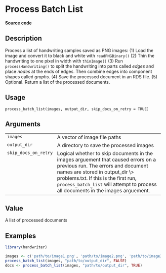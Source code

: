 

# Process Batch List

[**Source code**](https://github.com/CSAFE-ISU/handwriter/tree/176-automatic-documentation/R/#L)

## Description

Process a list of handwriting samples saved as PNG images: (1) Load the
image and convert it to black and white with
<code>readPNGBinary()</code> (2) Thin the handwriting to one pixel in
width with <code>thinImage()</code> (3) Run
<code>processHandwriting()</code> to split the handwriting into parts
called <em>edges</em> and place <em>nodes</em> at the ends of edges.
Then combine edges into component shapes called <em>graphs</em>. (4)
Save the processed document in an RDS file. (5) Optional. Return a list
of the processed documents.

## Usage

<pre><code class='language-R'>process_batch_list(images, output_dir, skip_docs_on_retry = TRUE)
</code></pre>

## Arguments

<table>
<tr>
<td style="white-space: nowrap; font-family: monospace; vertical-align: top">
<code id="images">images</code>
</td>
<td>
A vector of image file paths
</td>
</tr>
<tr>
<td style="white-space: nowrap; font-family: monospace; vertical-align: top">
<code id="output_dir">output_dir</code>
</td>
<td>
A directory to save the processed images
</td>
</tr>
<tr>
<td style="white-space: nowrap; font-family: monospace; vertical-align: top">
<code id="skip_docs_on_retry">skip_docs_on_retry</code>
</td>
<td>
Logical whether to skip documents in the images arguement that caused
errors on a previous run. The errors and document names are stored in
output_dir \> problems.txt. If this is the first run,
<code>process_batch_list</code> will attempt to process all documents in
the images arguement.
</td>
</tr>
</table>

## Value

A list of processed documents

## Examples

``` r
library(handwriter)

images <- c('path/to/image1.png', 'path/to/image2.png', 'path/to/image3.png')
process_batch_list(images, "path/to/output_dir", FALSE)
docs <- process_batch_list(images, "path/to/output_dir", TRUE)
```
